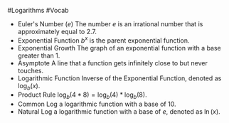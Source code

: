 #Logarithms
#Vocab

- Euler's Number ($e$)
  The number $e$ is an irrational number that is approximately equal to $2.7$. 
- Exponential Function
  $b^{x}$ is the parent exponential function.
- Exponential Growth
  The graph of an exponential function with a base greater than 1.
- Asymptote
  A line that a function gets infinitely close to but never touches.
- Logarithmic Function
  Inverse of the Exponential Function, denoted as $\log_b(x)$.
- Product Rule
  $\log_b(4 * 8) = \log_b(4)*\log_b(8)$.
- Common Log
  a logarithmic function with a base of $10$.
- Natural Log
  a logarithmic function with a base of $e$, denoted as $\ln(x)$.
